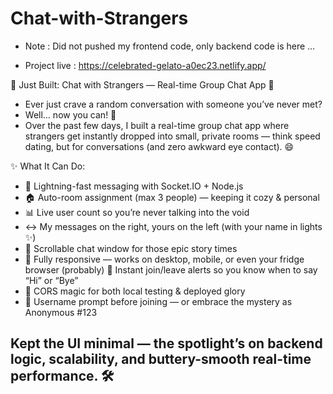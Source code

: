 ﻿# Chat-with-Strangers

 - Note :  Did not pushed my frontend code, only backend code is here ... 

- Project live : https://celebrated-gelato-a0ec23.netlify.app/

🚀 Just Built: Chat with Strangers — Real-time Group Chat App 🎯
- Ever just crave a random conversation with someone you’ve never met?
- Well… now you can! 💬
- Over the past few days, I built a real-time group chat app where strangers get instantly dropped into small, private rooms — think speed dating, but for conversations (and zero awkward eye contact). 😄

✨ What It Can Do:
 - 💨 Lightning-fast messaging with Socket.IO + Node.js
 - 🏠 Auto-room assignment (max 3 people) — keeping it cozy & personal
 - 📊 Live user count so you’re never talking into the void
 - ↔ My messages on the right, yours on the left (with your name in lights ✨)
 - 📜 Scrollable chat window for those epic story times
 - 📱 Fully responsive — works on desktop, mobile, or even your fridge browser (probably)
  👋 Instant join/leave alerts so you know when to say “Hi” or “Bye”
 - 🔐 CORS magic for both local testing & deployed glory
 - 📝 Username prompt before joining — or embrace the mystery as Anonymous #123

## Kept the UI minimal — the spotlight’s on backend logic, scalability, and buttery-smooth real-time performance. 🛠️



